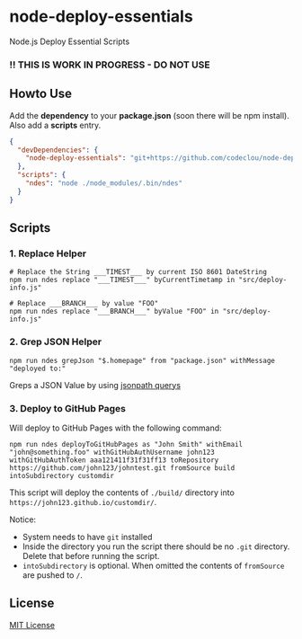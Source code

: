# node-deploy-essentials

Node.js Deploy Essential Scripts

### :bangbang: THIS IS WORK IN PROGRESS - DO NOT USE

## Howto Use

Add the **dependency** to your **package.json** (soon there will be npm install). Also add a **scripts** entry.

```json
{
  "devDependencies": {
    "node-deploy-essentials": "git+https://github.com/codeclou/node-deploy-essentials.git#master"
  },
  "scripts": {
    "ndes": "node ./node_modules/.bin/ndes"
  }
}
```
 
## Scripts

### 1. Replace Helper

```
# Replace the String ___TIMEST___ by current ISO 8601 DateString 
npm run ndes replace "___TIMEST___" byCurrentTimetamp in "src/deploy-info.js"

# Replace ___BRANCH___ by value "FOO"
npm run ndes replace "___BRANCH___" byValue "FOO" in "src/deploy-info.js"
```

### 2. Grep JSON Helper

```
npm run ndes grepJson "$.homepage" from "package.json" withMessage "deployed to:"
```

Greps a JSON Value by using [jsonpath querys](https://www.npmjs.com/package/jsonpath)


### 3. Deploy to GitHub Pages

Will deploy to GitHub Pages with the following command:

```
npm run ndes deployToGitHubPages as "John Smith" withEmail "john@something.foo" withGitHubAuthUsername john123 withGitHubAuthToken aaa121411f31f31ff13 toRepository https://github.com/john123/johntest.git fromSource build intoSubdirectory customdir 
```

This script will deploy the contents of `./build/` directory into `https://john123.github.io/customdir/`.

Notice:

  * System needs to have `git` installed
  * Inside the directory you run the script there should be no `.git` directory. Delete that before running the script.
  * `intoSubdirectory` is optional. When omitted the contents of `fromSource` are pushed to `/`.


## License

[MIT License ](./LICENSE.md) 

